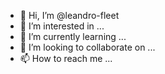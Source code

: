 - 👋 Hi, I’m @leandro-fleet
- 👀 I’m interested in ...
- 🌱 I’m currently learning ...
- 💞️ I’m looking to collaborate on ...
- 📫 How to reach me ...

<!---
leandro-fleet/leandro-fleet is a ✨ special ✨ repository because its `README.md` (this file) appears on your GitHub profile.
You can click the Preview link to take a look at your changes.
--->
